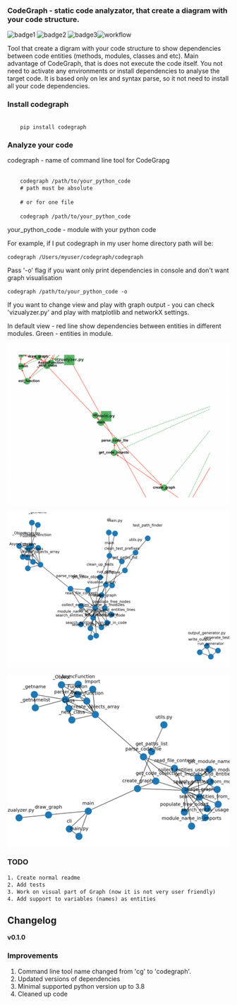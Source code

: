### CodeGraph - static code analyzator, that create a diagram with your code structure.

![badge1](https://img.shields.io/pypi/v/codegraph) ![badge2](https://img.shields.io/pypi/l/codegraph) ![badge3](https://img.shields.io/pypi/pyversions/codegraph)![workflow](https://github.com/xnuinside/codegraph/actions/workflows/main.yml/badge.svg)

Tool that create a digram with your code structure to show dependencies between code entities (methods, modules, classes and etc).
Main advantage of CodeGraph, that is does not execute the code itself. You not need to activate any environments or install dependencies to analyse the target code. 
It is based only on lex and syntax parse, so it not need to install all your code dependencies.


### Install codegraph
```console
  
    pip install codegraph

```

### Analyze your code

codegraph - name of command line tool for CodeGrapg

```console

    codegraph /path/to/your_python_code
    # path must be absolute

    # or for one file

    codegraph /path/to/your_python_code

```

your_python_code - module with your python code

For example, if I put codegraph in my user home directory path will be:

    codegraph /Users/myuser/codegraph/codegraph

Pass '-o' flag if you want only print dependencies in console and don't want graph visualisation

    codegraph /path/to/your_python_code -o

If you want to change view and play with graph output - you can check 'vizualyzer.py'
and play with matplotlib and networkX settings.

In default view - red line show dependencies between entities in different modules. Green - entities in module.

![Graph visualisation](/docs/img/graph_visualisation.png "Graph visualisation")

![ Code with not used module](/docs/img/code_with_trash_module.png "Code with not used module")

![Code there all modules linked together](/docs/img/normal_code.png "Code there all modules linked together")

### TODO

    1. Create normal readme
    2. Add tests
    3. Work on visual part of Graph (now it is not very user friendly)
    4. Add support to variables (names) as entities

## Changelog
**v0.1.0**
### Improvements

1. Command line tool name changed from 'cg' to 'codegraph'.
2. Updated versions of dependencies
3. Minimal supported python version up to 3.8
4. Cleaned up code

